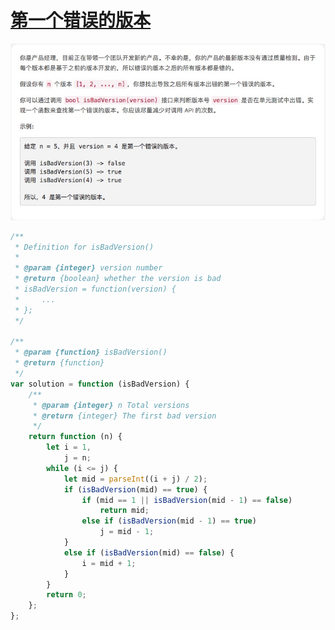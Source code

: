 # [第一个错误的版本](https://leetcode-cn.com/explore/interview/card/top-interview-questions-easy/8/sorting-and-searching/53/)

![solution](./imgs/solution.png)

```js
/**
 * Definition for isBadVersion()
 * 
 * @param {integer} version number
 * @return {boolean} whether the version is bad
 * isBadVersion = function(version) {
 *     ...
 * };
 */

/**
 * @param {function} isBadVersion()
 * @return {function}
 */
var solution = function (isBadVersion) {
    /**
     * @param {integer} n Total versions
     * @return {integer} The first bad version
     */
    return function (n) {
        let i = 1,
            j = n;
        while (i <= j) {
            let mid = parseInt((i + j) / 2);
            if (isBadVersion(mid) == true) {
                if (mid == 1 || isBadVersion(mid - 1) == false)
                    return mid;
                else if (isBadVersion(mid - 1) == true)
                    j = mid - 1;
            }
            else if (isBadVersion(mid) == false) {
                i = mid + 1;
            }
        }
        return 0;
    };
};
```